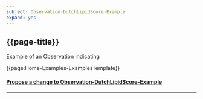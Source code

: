 ```yaml
---
subject: Observation-DutchLipidScore-Example
expand: yes
---
```




## {{page-title}}

Example of an Observation indicating


{{page:Home-Examples-ExamplesTemplate}}



<div id="Feedback" class="tabcontent">
<h4><a href='https://simplifier.net/NHS-Digital-FHIR-Genomics-Implementation-Guide/Observation-DutchLipidScore-Example/~issues?level=File' target="_blank">Propose a change to Observation-DutchLipidScore-Example</a></h4>
</div>

---